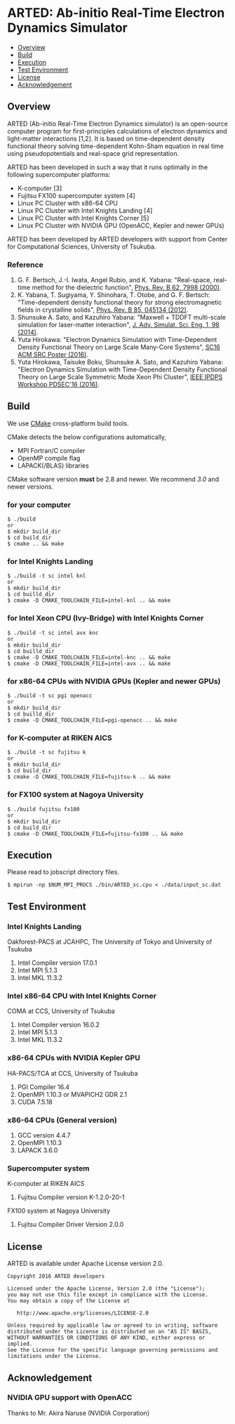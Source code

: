 # ARTED: Ab-initio Real-Time Electron Dynamics Simulator

- [Overview](#overview)
- [Build](#build)
- [Execution](#execution)
- [Test Environment](#test-environment)
- [License](#license)
- [Acknowledgement](#acknowledgement)

## Overview

ARTED (Ab-initio Real-Time Electron Dynamics simulator) is an open-source
computer program for first-principles calculations of electron dynamics and
light-matter interactions [1,2]. It is based on time-dependent density functional theory
solving time-dependent Kohn-Sham equation in real time using pseudopotentials
and real-space grid representation.

ARTED has been developed in such a way that it runs
optimally in the following supercomputer platforms:

- K-computer [3]
- Fujitsu FX100 supercomputer system [4]
- Linux PC Cluster with x86-64 CPU
- Linux PC Cluster with Intel Knights Landing [4]
- Linux PC Cluster with Intel Knights Corner [5]
- Linux PC Cluster with NVIDIA GPU (OpenACC, Kepler and newer GPUs)

ARTED has been developed by ARTED developers with support from
Center for Computational Sciences, University of Tsukuba.

### Reference
1. G. F. Bertsch, J.-I. Iwata, Angel Rubio, and K. Yabana: "Real-space, real-time method for the dielectric function", [Phys. Rev. B 62, 7998 (2000)](http://journals.aps.org/prb/abstract/10.1103/PhysRevB.62.7998).
2. K. Yabana, T. Sugiyama, Y. Shinohara, T. Otobe, and G. F. Bertsch: "Time-dependent density functional theory for strong electromagnetic fields in crystalline solids", [Phys. Rev. B  85, 045134 (2012)](http://journals.aps.org/prb/abstract/10.1103/PhysRevB.85.045134).
3. Shunsuke A. Sato, and Kazuhiro Yabana: "Maxwell + TDDFT multi-scale simulation for laser-matter interaction", [J. Adv. Simulat. Sci. Eng. 1, 98 (2014)](https://www.jstage.jst.go.jp/article/jasse/1/1/1_98/_article).
4. Yuta Hirokawa: "Electron Dynamics Simulation with Time-Dependent Density Functional Theory on Large Scale Many-Core Systems", [SC16 ACM SRC Poster (2016)](http://sc16.supercomputing.org/presentation/?id=spost147&sess=sess408).
5. Yuta Hirokawa, Taisuke Boku, Shunsuke A. Sato, and Kazuhiro Yabana: "Electron Dynamics Simulation with Time-Dependent Density Functional Theory on Large Scale Symmetric Mode Xeon Phi Cluster", [IEEE IPDPS Workshop PDSEC'16 (2016)](http://ieeexplore.ieee.org/abstract/document/7530004/).


## Build

We use [CMake](https://cmake.org/) cross-platform build tools.

CMake detects the below configurations automatically,

- MPI Fortran/C compiler
- OpenMP compile flag
- LAPACK(/BLAS) libraries

CMake software version **must** be 2.8 and newer.
We recommend *3.0* and newer versions.

### for your computer

    $ ./build
    or
    $ mkdir build_dir
    $ cd build_dir
    $ cmake .. && make

### for Intel Knights Landing

    $ ./build -t sc intel knl
    or
    $ mkdir build_dir
    $ cd builld_dir
    $ cmake -D CMAKE_TOOLCHAIN_FILE=intel-knl .. && make

### for Intel Xeon CPU (Ivy-Bridge) with Intel Knights Corner

    $ ./build -t sc intel avx knc
    or
    $ mkdir build_dir
    $ cd builld_dir
    $ cmake -D CMAKE_TOOLCHAIN_FILE=intel-knc .. && make
    $ cmake -D CMAKE_TOOLCHAIN_FILE=intel-avx .. && make

### for x86-64 CPUs with NVIDIA GPUs (Kepler and newer GPUs)

    $ ./build -t sc pgi openacc
    or
    $ mkdir build_dir
    $ cd builld_dir
    $ cmake -D CMAKE_TOOLCHAIN_FILE=pgi-openacc .. && make

### for K-computer at RIKEN AICS

    $ ./build -t sc fujitsu k
    or
    $ mkdir build_dir
    $ cd build_dir
    $ cmake -D CMAKE_TOOLCHAIN_FILE=fujitsu-k .. && make

### for FX100 system at Nagoya University

    $ ./build fujitsu fx100
    or
    $ mkdir build_dir
    $ cd build_dir
    $ cmake -D CMAKE_TOOLCHAIN_FILE=fujitsu-fx100 .. && make


## Execution

Please read to jobscript directory files.

    $ mpirun -np $NUM_MPI_PROCS ./bin/ARTED_sc.cpu < ./data/input_sc.dat


## Test Environment

### Intel Knights Landing

Oakforest-PACS at JCAHPC, The University of Tokyo and University of Tsukuba

1. Intel Compiler version 17.0.1
2. Intel MPI 5.1.3
3. Intel MKL 11.3.2

### Intel x86-64 CPU with Intel Knights Corner

COMA at CCS, University of Tsukuba

1. Intel Compiler version 16.0.2
1. Intel MPI 5.1.3
1. Intel MKL 11.3.2

### x86-64 CPUs with NVIDIA Kepler GPU

HA-PACS/TCA at CCS, University of Tsukuba

1. PGI Compiler 16.4
2. OpenMPI 1.10.3 or MVAPICH2 GDR 2.1
3. CUDA 7.5.18

### x86-64 CPUs (General version)

1. GCC version 4.4.7
2. OpenMPI 1.10.3
3. LAPACK 3.6.0

### Supercomputer system

K-computer at RIKEN AICS

1. Fujitsu Compiler version K-1.2.0-20-1

FX100 system at Nagoya University

1. Fujitsu Compiler Driver Version 2.0.0


## License

ARTED is available under Apache License version 2.0.

    Copyright 2016 ARTED developers
    
    Licensed under the Apache License, Version 2.0 (the "License");
    you may not use this file except in compliance with the License.
    You may obtain a copy of the License at
    
       http://www.apache.org/licenses/LICENSE-2.0
    
    Unless required by applicable law or agreed to in writing, software
    distributed under the License is distributed on an "AS IS" BASIS,
    WITHOUT WARRANTIES OR CONDITIONS OF ANY KIND, either express or implied.
    See the License for the specific language governing permissions and
    limitations under the License.

## Acknowledgement

### NVIDIA GPU support with OpenACC

Thanks to Mr. Akira Naruse (NVIDIA Corporation)
